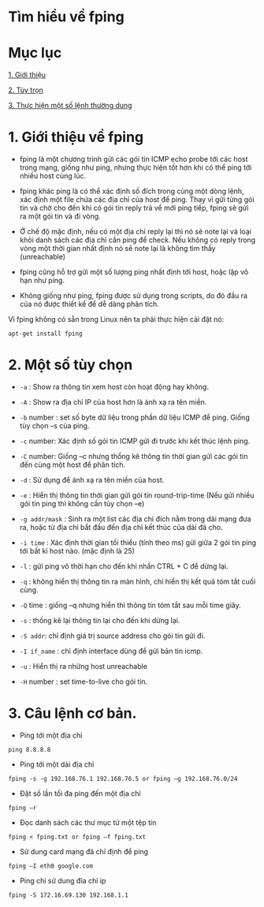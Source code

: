 # Tìm hiểu về fping
# Mục lục 
[1. Giới thiệu](#gioithieu)

[2. Tùy trọn](#option)

[3. Thực hiện một số lệnh thường dung](#abc)

<a name=gioithieu></a>
# 1. Giới thiệu về fping
- fping là một chương trình gửi các gói tin ICMP echo probe tới các host trong mạng, giống như ping, nhưng thực hiện tốt hơn khi có thể ping tới nhiều host cùng lúc.

- fping khác ping là có thể xác định số đích trong cùng một dòng lệnh, xác định một file chứa các địa chỉ của host để ping. Thay vì gửi từng gói tin và chờ cho đến khi có gói tin reply trả về mới ping tiếp, fping sẽ gửi ra một gói tin và đi vòng.

- Ở chế độ mặc định, nếu có một địa chỉ reply lại thì nó sẽ note lại và loại khỏi danh sách các địa chỉ cần ping để check. Nếu không có reply trong vòng một thời gian nhất định nó sẽ note lại là không tìm thấy (unreachable)

- fping cũng hỗ trợ gửi một số lượng ping nhất định tới host, hoặc lặp vô hạn như ping.

- Không giống như ping, fping được sử dụng trong scripts, do đó đầu ra của nó được thiết kế để dễ dàng phân tích.

Vì fping không có sẵn trong Linux nên ta phải thực hiện cài đặt nó: 

``apt-get install fping ``

<a name=option></a>
# 2. Một số tùy chọn
- ``-a`` : Show ra thông tin xem host còn hoạt động hay không.

- ``-A`` : Show ra địa chỉ IP của host hơn là ánh xạ ra tên miền.

- ``-b`` number : set số byte dữ liệu trong phần dữ liệu ICMP để ping. Giống tùy chọn –s của ping.

- ``-c`` number: Xác định số gói tin ICMP gửi đi trước khi kết thúc lệnh ping.

- ``-C`` number: Giống –c nhưng thống kê thông tin thời gian gửi các gói tin đến cùng một host để phân tích.

- ``-d`` : Sử dụng để ánh xạ ra tên miền của host.

- ``-e`` : Hiển thị thông tin thời gian gửi gói tin round-trip-time (Nếu gửi nhiều gói tin ping thì không cần tùy chọn –e)
- ``-g addr/mask`` : Sinh ra một list các địa chỉ đích nằm trong dải mạng đưa ra, hoặc từ địa chỉ bắt đầu đến địa chỉ kết thúc của dải đã cho.
- ``-i time`` : Xác định thời gian tối thiểu (tính theo ms) gửi giữa 2 gói tin ping tới bất kì host nào. (mặc định là 25)

- ``-l`` : gửi ping vô thời hạn cho đến khi nhấn CTRL + C để dừng lại.

- ``-q`` : không hiển thị thông tin ra màn hình, chỉ hiển thị kết quả tóm tắt cuối cùng.

- ``-Q`` time : giống –q nhưng hiển thì thông tin tóm tắt sau mỗi time giây.

- ``-s`` : thống kê lại thông tin lại cho đến khi dừng lại.

- ``-S addr``: chỉ định giá trị source address cho gói tin gửi đi.

- ``-I if_name`` : chỉ định interface dùng để gửi bản tin icmp.

- ``-u`` : Hiển thị ra những host unreachable

- ``-H`` number : set time-to-live cho gói tin.

<a name=abc></a>
# 3. Câu lệnh cơ bản.

- Ping tới một địa chỉ 

``ping 8.8.8.8``

- Ping tới một dải địa chỉ 

``fping -s -g 192.168.76.1 192.168.76.5 or fping –g 192.168.76.0/24``

- Đặt số lần tối đa ping đến một địa chỉ

``fping –r``

- Đọc danh sách các thư mục từ một tệp tin

``fping < fping.txt or fping –f fping.txt``

- Sử dung card mạng đã chỉ định để ping 

```fping –I eth0 google.com```

- Ping chỉ sử dung đỉa chỉ ip 

``fping -S 172.16.69.130 192.168.1.1``





